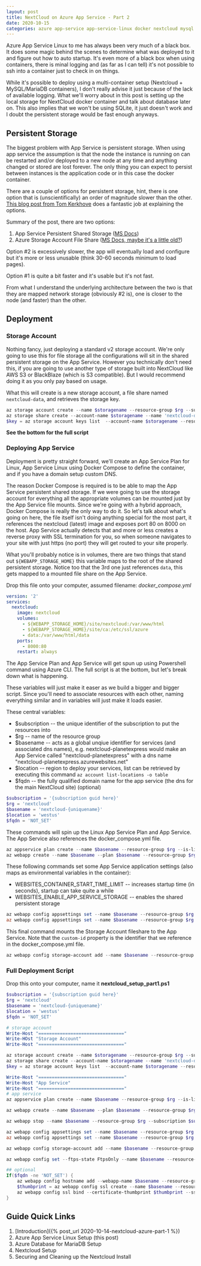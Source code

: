 ```yaml
---
layout: post
title: NextCloud on Azure App Service - Part 2
date: 2020-10-15
categories: azure app-service app-service-linux docker nextcloud mysql
---
```


Azure App Service Linux to me has always been very much of a black box.  It does some magic behind the scenes to determine what was deployed to it and figure out how to auto startup.  It's even more of a black box when using containers, there is minal logging and (as far as I can tell) it's not possible to ssh into a container just to check in on things.

While it's possible to deploy using a multi-container setup (Nextcloud + MySQL/MariaDB containers), I don't really advise it just because of the lack of available logging.  What we'll worry about in this post is setting up the local storage for NextCloud docker container and talk about database later on.  This also implies that we won't be using SQLite, it just doesn't work and I doubt the persistent storage would be fast enough anyways.

## Persistent Storage

The biggest problem with App Service is persistent storage.  When using app service the assumption is that the node the instance is running on can be restarted and/or deployed to a new node at any time and anything changed or stored are lost forever.  The only thing you can expect to persist between instances is the application code or in this case the docker container.

There are a couple of options for persistent storage, hint, there is one option that is (unscientifically) an order of magnitude slower than the other.  [This blog post from Tom Kerkhove](https://blog.tomkerkhove.be/2019/07/25/mounting-volumes-on-azure-web-app-for-containers/) does a fantastic job at explaining the options.

Summary of the post, there are two options:
1. App Service Persistent Shared Storage ([MS Docs](https://docs.microsoft.com/en-us/azure/app-service/configure-custom-container?pivots=container-linux#use-persistent-shared-storage))
1. Azure Storage Account File Share ([MS Docs, maybe it's a little old?](https://docs.microsoft.com/en-us/azure/app-service/configure-connect-to-azure-storage?pivots=container-linux))

Option #2 is excessively slower, the app will eventually load and configure but it's more or less unusable (think 30-60 seconds minimum to load pages).

Option #1 is quite a bit faster and it's usable but it's not fast.

From what I understand the underlying architecture between the two is that they are mapped network storage (obviously #2 is), one is closer to the node (and faster) than the other.

## Deployment

### Storage Account

Nothing fancy, just deploying a standard v2 storage account.  We're only going to use this for file storage all the configurations will sit in the shared persistent storage on the App Service.  However you technically don't need this, if you are going to use another type of storage built into NextCloud like AWS S3 or BlackBlaze (which is S3 compatible).  But I would recommend doing it as you only pay based on usage.

What this will create is a new storage account, a file share named `nextcloud-data`, and retrieves the storage key.

```powershell
az storage account create --name $storagename --resource-group $rg --subscription $subscription --access-tier Hot --sku 'Standard_LRS'
az storage share create --account-name $storagename --name 'nextcloud-data'
$key = az storage account keys list  --account-name $storagename --resource-group $rg --subscription $subscription --query [0].value
```
**See the bottom for the full script**

### Deploying App Service

Deployment is pretty straight forward, we'll create an App Service Plan for Linux, App Service Linux using Docker Compose to define the container, and if you have a domain setup custom DNS.

The reason Docker Compose is required is to be able to map the App Service persistent shared storage.  If we were going to use the storage account for everything all the appropriate volumes can be mounted just by the App Service file mounts.  Since we're going with a hybrid approach, Docker Compose is really the only way to do it.  So let's talk about what's going on here, the file itself isn't doing anything special for the most part, it references the nextcloud (latest) image and exposes port 80 on 8000 on the host.  App Service actually detects that and more or less creates a reverse proxy with SSL termination for you, so when someone navigates to your site with just https (no port) they will get routed to your site properly.

What you'll probably notice is in volumes, there are two things that stand out `${WEBAPP_STORAGE_HOME}` this variable maps to the root of the shared persistent storage.  Notice too that the 3rd one just references `data`, this gets mapped to a mounted file share on the App Service.

Drop this file onto your computer, assumed filename: *docker_compose.yml*
```yml
version: '2'
services:
  nextcloud:
    image: nextcloud
    volumes:
      - ${WEBAPP_STORAGE_HOME}/site/nextcloud:/var/www/html
      - ${WEBAPP_STORAGE_HOME}/site/ca:/etc/ssl/azure
      - data:/var/www/html/data
    ports:
      - 8000:80
    restart: always
```
The App Service Plan and App Service will get spun up using Powershell command using Azure CLI.  The full script is at the bottom, but let's break down what is happening.

These variables will just make it easer as we build a bigger and bigger script.  Since you'll need to associate resources with each other, naming everything similar and in variables will just make it loads easier.

These central variables:
- $subscription -- the unique identifier of the subscription to put the resources into
- $rg -- name of the resource group
- $basename -- acts as a global unqiue identifier for services (and associated dns names), e.g. nextcloud-planetexpress would make an App Service called "nextcloud-planetexpress" with a dns name "nextcloud-planetexpress.azurewebsites.net"
- $location -- region to deploy your services, list can be retrieved by executing this command `az account list-locations -o table`
- $fqdn -- the fully qualified domain name for the app service (the dns for the main NextCloud site) (optional)

```powershell
$subscription = '{subscription guid here}'
$rg = 'nextcloud'
$basename = 'nextcloud-{uniquename}'
$location = 'westus'
$fqdn = 'NOT_SET'
```
These commands will spin up the Linux App Service Plan and App Service.  The App Service also references the docker_compose.yml file.

```powershell
az appservice plan create --name $basename --resource-group $rg --is-linux --location $location --sku P1V2 --subscription $subscription
az webapp create --name $basename --plan $basename --resource-group $rg  --subscription $subscription --multicontainer-config-type compose --multicontainer-config-file docker_compose.yml
```

These following commands set some App Service application settings (also maps as environmental variables in the container):
- WEBSITES_CONTAINER_START_TIME_LIMIT -- increases startup time (in seconds), startup can take quite a while
- WEBSITES_ENABLE_APP_SERVICE_STORAGE -- enables the shared persistent storage

```powershell
az webapp config appsettings set --name $basename --resource-group $rg --subscription $subscription --settings WEBSITES_CONTAINER_START_TIME_LIMIT=1800
az webapp config appsettings set --name $basename --resource-group $rg --subscription $subscription --settings WEBSITES_ENABLE_APP_SERVICE_STORAGE=true
```

This final command mounts the Storage Account fileshare to the App Service.  Note that the `custom-id` property is the identifier that we reference in the docker_compose.yml file.

```powershell
az webapp config storage-account add --name $basename --resource-group $rg --account-name $storagename --access-key $key --share-name 'nextcloud-data' --custom-id 'data' --storage-type AzureFiles --mount-path '/var/www/html/data'
```

### Full Deployment Script

Drop this onto your computer, name it **nextcloud_setup_part1.ps1**
```powershell
$subscription = '{subscription guid here}'
$rg = 'nextcloud'
$basename = 'nextcloud-{uniquename}'
$location = 'westus'
$fqdn = 'NOT_SET'

# storage account
Write-Host "================================"
Write-HOst "Storage Account"
Write-Host "================================"

az storage account create --name $storagename --resource-group $rg --subscription $subscription --access-tier Hot --sku 'Standard_LRS'
az storage share create --account-name $storagename --name 'nextcloud-data'
$key = az storage account keys list  --account-name $storagename --resource-group $rg --subscription $subscription --query [0].value

Write-Host "================================"
Write-Host "App Service"
Write-Host "================================"
# app service
az appservice plan create --name $basename --resource-group $rg --is-linux --location $location --sku P1V2 --subscription $subscription

az webapp create --name $basename --plan $basename --resource-group $rg  --subscription $subscription --multicontainer-config-type compose --multicontainer-config-file docker_compose.yml

az webapp stop --name $basename --resource-group $rg --subscription $subscription

az webapp config appsettings set --name $basename --resource-group $rg --subscription $subscription --settings WEBSITES_CONTAINER_START_TIME_LIMIT=1800
az webapp config appsettings set --name $basename --resource-group $rg --subscription $subscription --settings WEBSITES_ENABLE_APP_SERVICE_STORAGE=true

az webapp config storage-account add --name $basename --resource-group $rg --account-name $storagename --access-key $key --share-name 'nextcloud-data' --custom-id 'data' --storage-type AzureFiles --mount-path '/var/www/html/data'

az webapp config set --ftps-state FtpsOnly --name $basename --resource-group $rg --subscription $subscription

## optional 
If($fqdn -ne 'NOT_SET') {
    az webapp config hostname add --webapp-name $basename --resource-group $rg --subscription $subscription --hostname $fqdn
    $thumbprint = az webapp config ssl create --name $basename --resource-group $rg --subscription $subscription --hostname $fqdn --query 'thumbprint'
    az webapp config ssl bind --certificate-thumbprint $thumbprint --ssl-type SNI --name $basename --resource-group $rg --subscription $subscription
}
```

## Guide Quick Links

1. [Introduction]({% post_url 2020-10-14-nextcloud-azure-part-1 %})
1. Azure App Service Linux Setup (this post)
1. Azure Database for MariaDB Setup
1. Nextcloud Setup
1. Securing and Cleaning up the Nextcloud Install